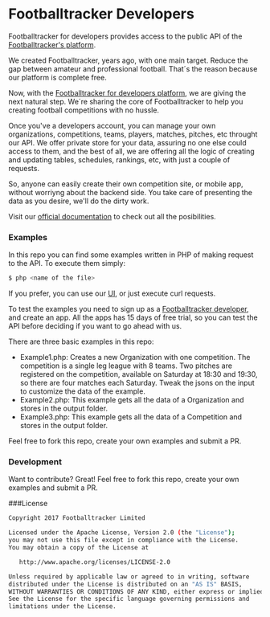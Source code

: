 # Footballtracker Developers

Footballtracker for developers provides access to the public API of the [Footballtracker's platform](https://www.football-tracker.com).

We created Footballtracker, years ago, with one main target. Reduce the gap between amateur and professional football. That´s the reason because our platform is complete free.

Now, with the [Footballtracker for developers platform](https://www.developers.football-tracker.com), we are giving the next natural step. We´re sharing the core of Footballtracker to help you creating football competitions with no hussle.

Once you've a developers account, you can manage your own organizations, competitions, teams, players, matches, pitches, etc throught our API. We offer private store for your data, assuring no one else could access to them, and the best of all, we are offering all the logic of creating and updating tables, schedules, rankings, etc, with just a couple of requests.

So, anyone can easily create their own competition site, or mobile app, without worriyng about the backend side. You take care of presenting the data as you desire, we'll do the dirty work.

Visit our [official documentation](https://www.developers.football-tracker.com/documentation) to check out all the posibilities.

### Examples

In this repo you can find some examples written in PHP of making request to the API. To execute them simply:
```sh
$ php <name of the file>
```
If you prefer, you can use our [UI](https://www.developers.football-tracker.com/documentation), or just execute curl requests. 

To test the examples you need to sign up as a [Footballtracker developer](https://www.developers.football-tracker.com/signup), and create an app. All the apps has 15 days of free trial, so you can test the API before deciding if you want to go ahead with us.

There are three basic examples in this repo:
- Example1.php: Creates a new Organization with one competition. The competition is a single leg league with 8 teams.
Two pitches are registered on the competition, available on Saturday at 18:30 and 19:30, so there are four matches each Saturday. Tweak the jsons on the input to customize the data of the example.
- Example2.php: This example gets all the data of a Organization and stores in the output folder.
- Example3.php: This example gets all the data of a Competition and stores in the output folder.

Feel free to fork this repo, create your own examples and submit a PR.

### Development

Want to contribute? Great!
Feel free to fork this repo, create your own examples and submit a PR.

###License
```sh
Copyright 2017 Footballtracker Limited

Licensed under the Apache License, Version 2.0 (the "License");
you may not use this file except in compliance with the License.
You may obtain a copy of the License at

   http://www.apache.org/licenses/LICENSE-2.0

Unless required by applicable law or agreed to in writing, software
distributed under the License is distributed on an "AS IS" BASIS,
WITHOUT WARRANTIES OR CONDITIONS OF ANY KIND, either express or implied.
See the License for the specific language governing permissions and
limitations under the License.
```

